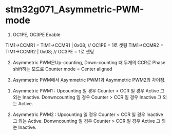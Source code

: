 # stm32g071_Asymmetric-PWM-mode

1. OC1PE, OC3PE Enable

TIM1->CCMR1 = TIM1->CCMR1 | 0x08; // OC1PE = 1로 셋팅
TIM1->CCMR2 = TIM1->CCMR2 | 0x08; // OC3PE = 1로 셋팅

2. Asymmetric PWM은Up-counting, Down-counting 때 두개의 CCR로 Phase shift하는 모드로 Counter mode = Center aligned
 
3. Asymmetric PWM에서 Asymmetric PWM1과 Asymmetric PWM2의 차이점.

  1) Asymmetric PWM1 : 
    Upcounting 일 경우 Counter < CCR 일 경우 Active 그 외는 Inactive.
    Donwncounting 일 경우 Counter > CCR 일 경우 Inactive 그 외는 Active.

  2) Asymmetric PWM2 : 
    Upcounting 일 경우 Counter < CCR 일 경우 Inactive 그 외는 Active.
    Donwncounting 일 경우 Counter > CCR 일 경우 Active 그 외는 Inactive.


